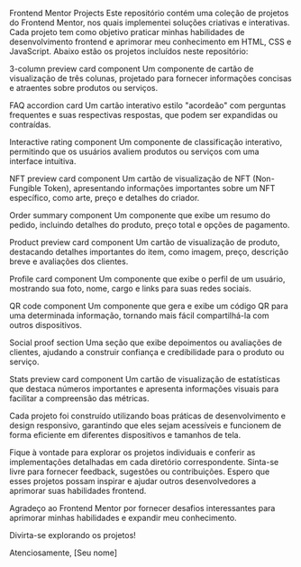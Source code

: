 Frontend Mentor Projects
Este repositório contém uma coleção de projetos do Frontend Mentor, nos quais implementei soluções criativas e interativas. Cada projeto tem como objetivo praticar minhas habilidades de desenvolvimento frontend e aprimorar meu conhecimento em HTML, CSS e JavaScript. Abaixo estão os projetos incluídos neste repositório:

3-column preview card component
Um componente de cartão de visualização de três colunas, projetado para fornecer informações concisas e atraentes sobre produtos ou serviços.

FAQ accordion card
Um cartão interativo estilo "acordeão" com perguntas frequentes e suas respectivas respostas, que podem ser expandidas ou contraídas.

Interactive rating component
Um componente de classificação interativo, permitindo que os usuários avaliem produtos ou serviços com uma interface intuitiva.

NFT preview card component
Um cartão de visualização de NFT (Non-Fungible Token), apresentando informações importantes sobre um NFT específico, como arte, preço e detalhes do criador.

Order summary component
Um componente que exibe um resumo do pedido, incluindo detalhes do produto, preço total e opções de pagamento.

Product preview card component
Um cartão de visualização de produto, destacando detalhes importantes do item, como imagem, preço, descrição breve e avaliações dos clientes.

Profile card component
Um componente que exibe o perfil de um usuário, mostrando sua foto, nome, cargo e links para suas redes sociais.

QR code component
Um componente que gera e exibe um código QR para uma determinada informação, tornando mais fácil compartilhá-la com outros dispositivos.

Social proof section
Uma seção que exibe depoimentos ou avaliações de clientes, ajudando a construir confiança e credibilidade para o produto ou serviço.

Stats preview card component
Um cartão de visualização de estatísticas que destaca números importantes e apresenta informações visuais para facilitar a compreensão das métricas.

Cada projeto foi construído utilizando boas práticas de desenvolvimento e design responsivo, garantindo que eles sejam acessíveis e funcionem de forma eficiente em diferentes dispositivos e tamanhos de tela.

Fique à vontade para explorar os projetos individuais e conferir as implementações detalhadas em cada diretório correspondente. Sinta-se livre para fornecer feedback, sugestões ou contribuições. Espero que esses projetos possam inspirar e ajudar outros desenvolvedores a aprimorar suas habilidades frontend.

Agradeço ao Frontend Mentor por fornecer desafios interessantes para aprimorar minhas habilidades e expandir meu conhecimento.

Divirta-se explorando os projetos!

Atenciosamente,
[Seu nome]




